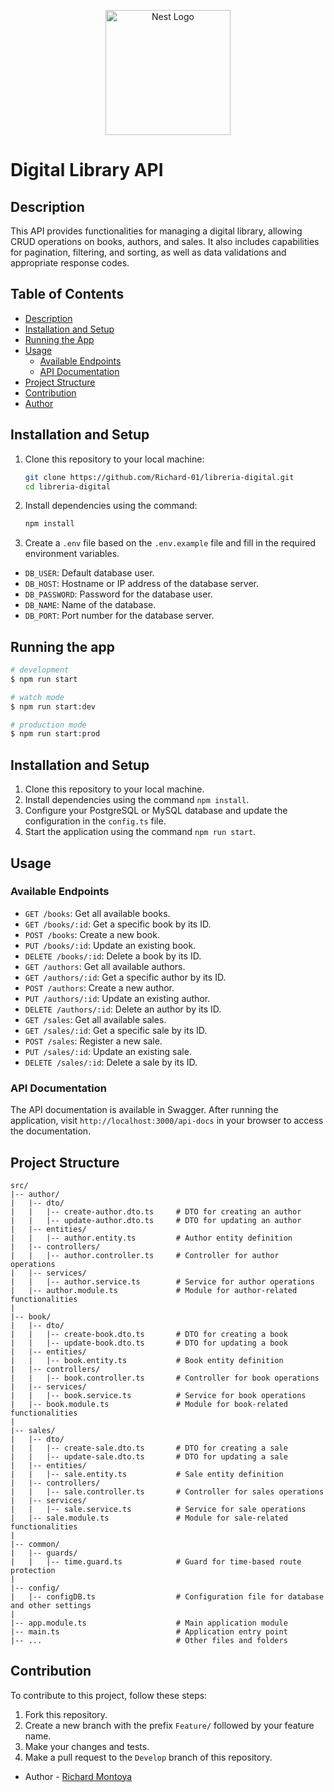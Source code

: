 <p align="center">
  <a href="http://nestjs.com/" target="blank"><img src="https://nestjs.com/img/logo-small.svg" width="200" alt="Nest Logo" /></a>
</p>


# Digital Library API
## Description
This API provides functionalities for managing a digital library, allowing CRUD operations on books, authors, and sales. It also includes capabilities for pagination, filtering, and sorting, as well as data validations and appropriate response codes.

## Table of Contents
- [Description](#description)
- [Installation and Setup](#installation-and-setup)
- [Running the App](#running-the-app)
- [Usage](#usage)
  - [Available Endpoints](#available-endpoints)
  - [API Documentation](#api-documentation)
- [Project Structure](#project-structure)
- [Contribution](#contribution)
- [Author](#author)

## Installation and Setup
1. Clone this repository to your local machine:
    ```bash
    git clone https://github.com/Richard-01/libreria-digital.git
    cd libreria-digital
    ```
2. Install dependencies using the command:
    ```bash
    npm install
    ```
3. Create a `.env` file based on the `.env.example` file and fill in the required environment variables.

- `DB_USER`: Default database user.
- `DB_HOST`: Hostname or IP address of the database server.
- `DB_PASSWORD`: Password for the database user.
- `DB_NAME`: Name of the database.
- `DB_PORT`: Port number for the database server.

## Running the app

```bash
# development
$ npm run start

# watch mode
$ npm run start:dev

# production mode
$ npm run start:prod
```

## Installation and Setup
1. Clone this repository to your local machine.
2. Install dependencies using the command `npm install`.
3. Configure your PostgreSQL or MySQL database and update the configuration in the `config.ts` file.
4. Start the application using the command `npm run start`.

## Usage
### Available Endpoints
- `GET /books`: Get all available books.
- `GET /books/:id`: Get a specific book by its ID.
- `POST /books`: Create a new book.
- `PUT /books/:id`: Update an existing book.
- `DELETE /books/:id`: Delete a book by its ID.
- `GET /authors`: Get all available authors.
- `GET /authors/:id`: Get a specific author by its ID.
- `POST /authors`: Create a new author.
- `PUT /authors/:id`: Update an existing author.
- `DELETE /authors/:id`: Delete an author by its ID.
- `GET /sales`: Get all available sales.
- `GET /sales/:id`: Get a specific sale by its ID.
- `POST /sales`: Register a new sale.
- `PUT /sales/:id`: Update an existing sale.
- `DELETE /sales/:id`: Delete a sale by its ID.

### API Documentation
The API documentation is available in Swagger. After running the application, visit `http://localhost:3000/api-docs` in your browser to access the documentation.

## Project Structure
```
src/
|-- author/
|   |-- dto/                       
|   |   |-- create-author.dto.ts     # DTO for creating an author
|   |   |-- update-author.dto.ts     # DTO for updating an author
|   |-- entities/                   
|   |   |-- author.entity.ts         # Author entity definition
|   |-- controllers/
|   |   |-- author.controller.ts     # Controller for author operations
|   |-- services/
|   |   |-- author.service.ts        # Service for author operations
|   |-- author.module.ts             # Module for author-related functionalities
|
|-- book/
|   |-- dto/                       
|   |   |-- create-book.dto.ts       # DTO for creating a book
|   |   |-- update-book.dto.ts       # DTO for updating a book
|   |-- entities/                   
|   |   |-- book.entity.ts           # Book entity definition
|   |-- controllers/
|   |   |-- book.controller.ts       # Controller for book operations
|   |-- services/
|   |   |-- book.service.ts          # Service for book operations
|   |-- book.module.ts               # Module for book-related functionalities
|
|-- sales/
|   |-- dto/                       
|   |   |-- create-sale.dto.ts       # DTO for creating a sale
|   |   |-- update-sale.dto.ts       # DTO for updating a sale
|   |-- entities/                   
|   |   |-- sale.entity.ts           # Sale entity definition
|   |-- controllers/
|   |   |-- sale.controller.ts       # Controller for sales operations
|   |-- services/
|   |   |-- sale.service.ts          # Service for sale operations
|   |-- sale.module.ts               # Module for sale-related functionalities
|
|-- common/
|   |-- guards/
|   |   |-- time.guard.ts            # Guard for time-based route protection
|
|-- config/
|   |-- configDB.ts                  # Configuration file for database and other settings
|
|-- app.module.ts                    # Main application module
|-- main.ts                          # Application entry point
|-- ...                              # Other files and folders

```

## Contribution
To contribute to this project, follow these steps:
1. Fork this repository.
2. Create a new branch with the prefix `Feature/` followed by your feature name.
3. Make your changes and tests.
4. Make a pull request to the `Develop` branch of this repository.

- Author - [Richard Montoya](https://github.com/Richard-01)


